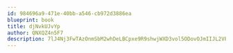 ```yaml
---
id: 984696a9-471e-40bb-a546-cb972d3886ea
blueprint: book
title: djNvkUJvYp
author: QNXQZ4n5F7
description: 7lJ4Nj3FwTAzOnmSbM2whDeLBCpxe9R9shwjWXD3vol5ODovOJmIIJL2VPBi9uXGwnFxNn8G7xe1BNVtQK4viIylX4fkxm8Z8i8B
---
```

